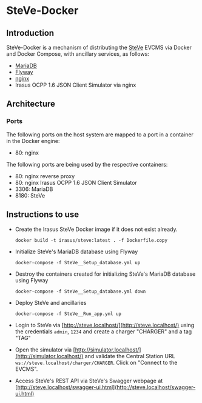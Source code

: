# SteVe-Docker

## Introduction

SteVe-Docker is a mechanism of distributing the [SteVe](https://github.com/RWTH-i5-IDSG/steve) EVCMS via Docker and Docker Compose, with ancillary services, as follows:
* [MariaDB](https://github.com/MariaDB/server)
* [Flyway](https://github.com/flyway/flyway)
* [nginx](https://github.com/nginx/nginx)
* Irasus OCPP 1.6 JSON Client Simulator via nginx

## Architecture

### Ports

The following ports on the host system are mapped to a port in a container in the Docker engine:
* 80: nginx

The following ports are being used by the respective containers:
* 80: nginx reverse proxy
* 80: nginx Irasus OCPP 1.6 JSON Client Simulator
* 3306: MariaDB
* 8180: SteVe

## Instructions to use

* Create the Irasus SteVe Docker image if it does not exist already.

	```
	docker build -t irasus/steve:latest . -f Dockerfile.copy
	```

* Initialize SteVe's MariaDB database using Flyway

	```
	docker-compose -f SteVe__Setup_database.yml up
	```

* Destroy the containers created for initializing SteVe's MariaDB database using Flyway

	```
	docker-compose -f SteVe__Setup_database.yml down
	```

* Deploy SteVe and ancillaries

	```
	docker-compose -f SteVe__Run_app.yml up
	```

* Login to SteVe via [http://steve.localhost/](http://steve.localhost/) using the credentials ```admin```, ```1234``` and create a charger "CHARGER" and a tag "TAG"

* Open the simulator via [http://simulator.localhost/](http://simulator.localhost/) and validate the Central Station URL ```ws://steve.localhost/charger/CHARGER```. Click on "Connect to the EVCMS".

* Access SteVe's REST API via SteVe's Swagger webpage at [http://steve.localhost/swagger-ui.html](http://steve.localhost/swagger-ui.html)
